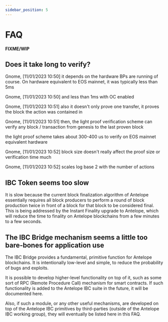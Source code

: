 ```yaml
---
sidebar_position: 5
---
```


# FAQ

**FIXME/WIP**

## Does it take long to verify?

Gnome, [11/01/2023 10:50]
it depends on the hardware BPs are running of course. On hardware equivalent to EOS mainnet, it was typically less than 5ms

Gnome, [11/01/2023 10:50]
and less than 1ms with OC enabled

Gnome, [11/01/2023 10:51]
also it doesn't only prove one transfer, it proves the block the action was contained in

Gnome, [11/01/2023 10:51]
then, the light proof verification scheme can verify any block / transaction from genesis to the last proven block

the light proof scheme takes about 300-400 us to verify on EOS mainnet equivalent hardware

Gnome, [11/01/2023 10:52]
block size doesn't really affect the proof size or verification time much

Gnome, [11/01/2023 10:52]
scales log base 2 with the number of actions

## IBC Token seems too slow

It is slow because the current block finalization algorithm of Antelope essentially requires all block producers to perform a round of block production twice in front of a block for that block to be considered final. This is being addressed by the Instant Finality upgrade to Antelope, which will reduce the time to finality on Antelope blockchains from a few minutes to a few seconds.

## The IBC Bridge mechanism seems a little too bare-bones for application use

The IBC Bridge provides a fundamental, primitive function for Antelope blockchains. It is intentionally low-level and simple, to reduce the probability of bugs and exploits.

It is possible to develop higher-level functionality on top of it, such as some sort of RPC (Remote Procedure Call) mechanism for smart contracts. If such functionality is added to the Antelope IBC suite in the future, it will be documented here.

Also, if such a module, or any other useful mechanisms, are developed on top of the Antelope IBC primitives by third-parties (outside of the Antelope IBC working group), they will eventually be listed here in this FAQ.